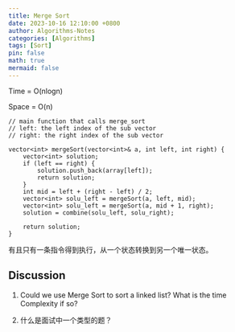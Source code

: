 ```yaml
---
title: Merge Sort
date: 2023-10-16 12:10:00 +0800
author: Algorithms-Notes
categories: [Algorithms]
tags: [Sort]
pin: false
math: true
mermaid: false
---
```


Time = O(nlogn)

Space = O(n)

```
// main function that calls merge_sort
// left: the left index of the sub vector
// right: the right index of the sub vector

vector<int> mergeSort(vector<int>& a, int left, int right) {
    vector<int> solution;
    if (left == right) {
        solution.push_back(array[left]);
        return solution;
    }
    int mid = left + (right - left) / 2;
    vector<int> solu_left = mergeSort(a, left, mid);
    vector<int> solu_left = mergeSort(a, mid + 1, right);
    solution = combine(solu_left, solu_right);
    
    return solution;
}
```

有且只有一条指令得到执行，从一个状态转换到另一个唯一状态。

## Discussion

1) Could we use Merge Sort to sort a linked list? What is the time Complexity if so?

2) 什么是面试中一个类型的题？